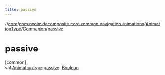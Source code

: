 ```yaml
---
title: passive
---
```

//[core](../../../../index.html)/[com.nxoim.decomposite.core.common.navigation.animations](../../index.html)/[AnimationType](../index.html)/[Companion](index.html)/[passive](passive.html)



# passive



[common]\
val [AnimationType](../index.html).[passive](passive.html): [Boolean](https://kotlinlang.org/api/latest/jvm/stdlib/kotlin/-boolean/index.html)




